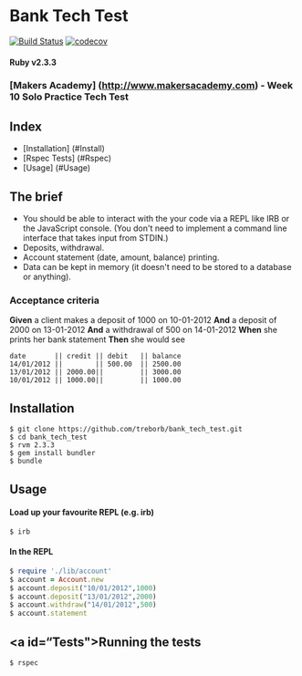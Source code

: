 # Bank Tech Test

[![Build Status](https://travis-ci.org/treborb/bank_tech_test.svg?branch=master)](https://travis-ci.org/treborb/bank_tech_test)
[![codecov](https://codecov.io/gh/treborb/bank_tech_test/branch/master/graph/badge.svg)](https://codecov.io/gh/treborb/bank_tech_test)

#### Ruby v2.3.3
### [Makers Academy] (http://www.makersacademy.com) - Week 10 Solo Practice Tech Test

## Index
* [Installation] (#Install)
* [Rspec Tests] (#Rspec)
* [Usage] (#Usage)

## The brief

* You should be able to interact with the your code via a REPL like IRB or the JavaScript console.  (You don't need to implement a command line interface that takes input from STDIN.)
* Deposits, withdrawal.
* Account statement (date, amount, balance) printing.
* Data can be kept in memory (it doesn't need to be stored to a database or anything).

### Acceptance criteria

**Given** a client makes a deposit of 1000 on 10-01-2012
**And** a deposit of 2000 on 13-01-2012
**And** a withdrawal of 500 on 14-01-2012
**When** she prints her bank statement
**Then** she would see

```
date       || credit || debit   || balance
14/01/2012 ||        || 500.00  || 2500.00
13/01/2012 || 2000.00||         || 3000.00
10/01/2012 || 1000.00||         || 1000.00
```
## <a id="Install">Installation</a>
```
$ git clone https://github.com/treborb/bank_tech_test.git
$ cd bank_tech_test
$ rvm 2.3.3
$ gem install bundler
$ bundle
```
## <a id="Usage">Usage</a>

#### Load up your favourite REPL (e.g. irb)

```
$ irb
```

#### In the REPL
```ruby
$ require './lib/account'
$ account = Account.new
$ account.deposit("10/01/2012",1000)
$ account.deposit("13/01/2012",2000)
$ account.withdraw("14/01/2012",500)
$ account.statement
```

## <a id=“Tests">Running the tests</a>
```ruby
$ rspec
```
